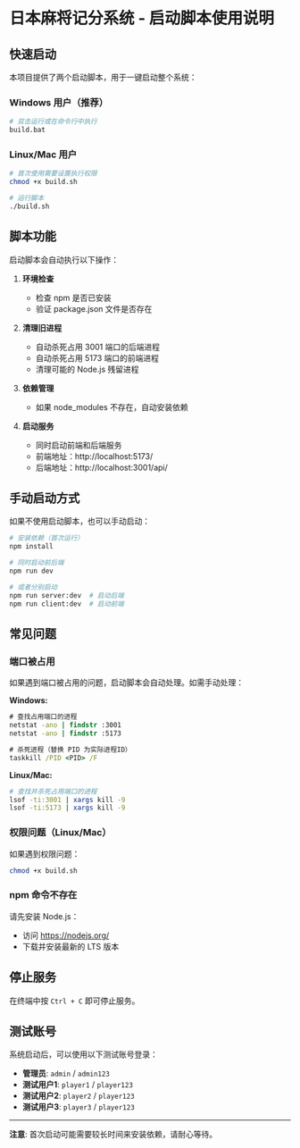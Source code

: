 # 日本麻将记分系统 - 启动脚本使用说明

## 快速启动

本项目提供了两个启动脚本，用于一键启动整个系统：

### Windows 用户（推荐）
```bash
# 双击运行或在命令行中执行
build.bat
```

### Linux/Mac 用户
```bash
# 首次使用需要设置执行权限
chmod +x build.sh

# 运行脚本
./build.sh
```

## 脚本功能

启动脚本会自动执行以下操作：

1. **环境检查**
   - 检查 npm 是否已安装
   - 验证 package.json 文件是否存在

2. **清理旧进程**
   - 自动杀死占用 3001 端口的后端进程
   - 自动杀死占用 5173 端口的前端进程
   - 清理可能的 Node.js 残留进程

3. **依赖管理**
   - 如果 node_modules 不存在，自动安装依赖

4. **启动服务**
   - 同时启动前端和后端服务
   - 前端地址：http://localhost:5173/
   - 后端地址：http://localhost:3001/api/

## 手动启动方式

如果不使用启动脚本，也可以手动启动：

```bash
# 安装依赖（首次运行）
npm install

# 同时启动前后端
npm run dev

# 或者分别启动
npm run server:dev  # 启动后端
npm run client:dev  # 启动前端
```

## 常见问题

### 端口被占用
如果遇到端口被占用的问题，启动脚本会自动处理。如需手动处理：

**Windows:**
```cmd
# 查找占用端口的进程
netstat -ano | findstr :3001
netstat -ano | findstr :5173

# 杀死进程（替换 PID 为实际进程ID）
taskkill /PID <PID> /F
```

**Linux/Mac:**
```bash
# 查找并杀死占用端口的进程
lsof -ti:3001 | xargs kill -9
lsof -ti:5173 | xargs kill -9
```

### 权限问题（Linux/Mac）
如果遇到权限问题：
```bash
chmod +x build.sh
```

### npm 命令不存在
请先安装 Node.js：
- 访问 https://nodejs.org/
- 下载并安装最新的 LTS 版本

## 停止服务

在终端中按 `Ctrl + C` 即可停止服务。

## 测试账号

系统启动后，可以使用以下测试账号登录：

- **管理员**: `admin` / `admin123`
- **测试用户1**: `player1` / `player123`
- **测试用户2**: `player2` / `player123`
- **测试用户3**: `player3` / `player123`

---

**注意**: 首次启动可能需要较长时间来安装依赖，请耐心等待。